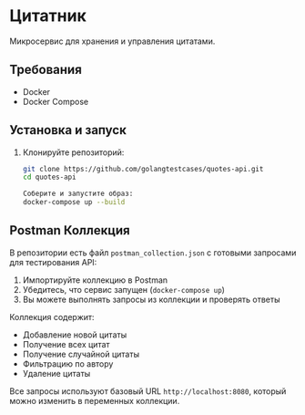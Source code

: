 # Цитатник

Микросервис для хранения и управления цитатами.

## Требования

- Docker
- Docker Compose

## Установка и запуск

1. Клонируйте репозиторий:
   ```bash
   git clone https://github.com/golangtestcases/quotes-api.git
   cd quotes-api

   Соберите и запустите образ:
   docker-compose up --build

## Postman Коллекция

В репозитории есть файл `postman_collection.json` с готовыми запросами для тестирования API:

1. Импортируйте коллекцию в Postman
2. Убедитесь, что сервис запущен (`docker-compose up`)
3. Вы можете выполнять запросы из коллекции и проверять ответы

Коллекция содержит:
- Добавление новой цитаты
- Получение всех цитат
- Получение случайной цитаты
- Фильтрацию по автору
- Удаление цитаты

Все запросы используют базовый URL `http://localhost:8080`, который можно изменить в переменных коллекции.